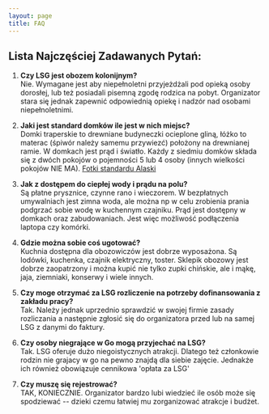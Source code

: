 ```yaml
---
layout: page
title: FAQ
---
```


## Lista Najczęściej Zadawanych Pytań:

1. <strong>Czy LSG jest obozem kolonijnym?</strong><br>
Nie. Wymagane jest aby niepełnoletni przyjeżdżali pod opieką osoby dorosłej, lub też posiadali pisemną zgodę rodzica na pobyt. Organizator stara się jednak zapewnić odpowiednią opiekę i nadzór nad osobami niepełnoletnimi. 

1. <strong>Jaki jest standard domków ile jest w nich miejsc?</strong><br>
Domki traperskie to drewniane budyneczki ocieplone gliną, łóżko to materac (śpiwór należy samemu przywiezć) położony na drewnianej ramie. W domkach jest prąd i światło. Każdy z siedmiu domków składa się z dwóch pokojów o pojemności 5 lub 4 osoby (innych wielkości pokojów NIE MA).  [Fotki standardu Alaski](http://www.alaska.sundar.pl/info.html)

1. <strong>Jak z dostępem do ciepłej wody i prądu na polu?</strong><br>
Są płatne prysznice, czynne rano i wieczorem. W bezpłatnych umywalniach jest zimna woda, ale można np w celu zrobienia prania podgrzać sobie wodę w kuchennym czajniku. Prąd jest dostępny w domkach oraz zabudowaniach. Jest więc możliwość podłączenia laptopa czy komórki. 

1. <strong>Gdzie można sobie coś ugotować?</strong><br>
Kuchnia dostępna dla obozowiczów jest dobrze wyposażona. Są lodówki, kuchenka, czajnik elektryczny, toster. Sklepik obozowy jest dobrze zaopatrzony i można kupić nie tylko zupki chińskie, ale i mąkę, jaja, ziemniaki, konserwy i wiele innych. 

1. <strong>Czy moge otrzymać za LSG rozliczenie na potrzeby dofinansowania z zakładu pracy?</strong><br>
Tak. Należy jednak uprzednio sprawdzić w swojej firmie zasady rozliczania a następnie zgłosić się do organizatora przed lub na samej LSG z danymi do faktury. 

1. <strong>Czy osoby niegrające w Go mogą przyjechać na LSG?</strong><br>
Tak. LSG oferuje dużo niegoistycznych atrakcji. Dlatego też członkowie rodzin nie grajacy w go na pewno znajdą dla siebie zajęcie. Jednakże ich również obowiązuje cennikowa 'opłata za LSG' 

1. <strong>Czy muszę się rejestrować?</strong><br>
TAK, KONIECZNIE. Organizator bardzo lubi wiedzieć ile osób może się spodziewać -- dzieki czemu łatwiej mu zorganizować atrakcje i budżet. 
